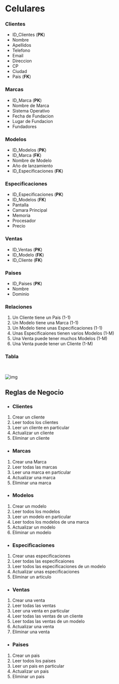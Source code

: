 # Celulares

### Clientes 
- ID_Clientes (**__PK__**)
- Nombre
- Apellidos
- Telefono
- Email
- Direccion 
- CP
- Ciudad
- Pais (**__FK__**)

### Marcas 
- ID_Marca (**__PK__**)
- Nombre de Marca 
- Sistema Operativo
- Fecha de Fundacion
- Lugar de Fundacion 
- Fundadores  

### Modelos
- ID_Modelos (**__PK__**)
- ID_Marca (**__FK__**)
- Nombre de Modelo
- Año de lanzamiento
- ID_Especificaciones (**__FK__**)

### Especificaciones
- ID_Especificaciones (**__PK__**)
- ID_Modelos (**__FK__**)
- Pantalla
- Camara Principal
- Memoria 
- Procesador 
- Precio 

### Ventas
- ID_Ventas (**__PK__**)
- ID_Modelo (**__FK__**)
- ID_Cliente (**__FK__**)

### Paises
- ID_Paises (**__PK__**)
- Nombre
- Dominio

### Relaciones

1. Un Cliente tiene un Pais (1-1)
2. Un Modelo tiene una Marca (1-1)
3. Un Modelo tiene unas Especificaciones (1-1)
4. Unas Especificaiones tienen varios Modelos (1-M)
5. Una Venta puede tener muchos Modelos (1-M)
6. Una Venta puede tener un Cliente (1-M)

### Tabla

<br>

![img](https://cdn.discordapp.com/attachments/948289759120351302/1035210763641565294/Diagrama_sin_titulo_1.jpg)

## Reglas de Negocio

- ### Clientes
1. Crear un cliente 
2. Leer todos los clientes
3. Leer un cliente en particular
4. Actualizar un cliente
5. Eliminar un cliente

- ### Marcas
1. Crear una Marca 
2. Leer todas las marcas
3. Leer una marca en particular
4. Actualizar una marca
5. Eliminar una marca

- ### Modelos
1. Crear un modelo
2. Leer todos los modelos
3. Leer un modelo en particular
4. Leer todos los modelos de una marca 
5. Actualizar un modelo
6. Eliminar un modelo

- ### Especificaciones
1. Crear unas especificaciones
2. Leer todas las especificaiones
3. Leer todos las especificaciones de un modelo
4. Actualizar unas especificaciones
5. Eliminar un articulo 

- ### Ventas 
1. Crear una venta
2. Leer todas las ventas
3. Leer una venta en particular
4. Leer todas las ventas de un cliente
5. Leer todas las ventas de un modelo
6. Actualizar una venta 
7. Eliminar una venta 

- ### Paises
1. Crear un pais
2. Leer todos los paises
3. Leer un pais en particular
4. Actualizar un pais
5. Eliminar un pais